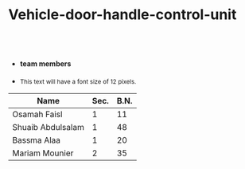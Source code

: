 # Vehicle-door-handle-control-unit


<br><br>
- <h4>team members </h4>
- <span style="font-size:12px;">This text will have a font size of 12 pixels.</span>

|Name | Sec. | B.N. |
|-----------------|-----------------|-----------------|
| Osamah Faisl | 1 | 11 |
| Shuaib Abdulsalam | 1 | 48 |
| Bassma Alaa | 1 | 20 |
| Mariam Mounier| 2 |35 |
